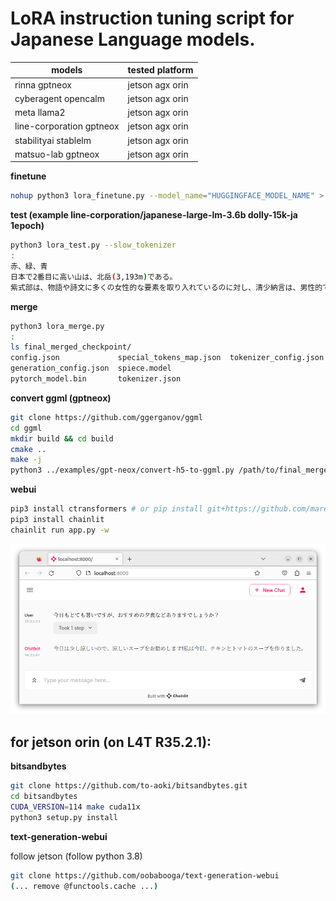 # LoRA instruction tuning script for Japanese Language models.

| models                   | tested platform |
|--------------------------|-----------------|
| rinna gptneox            | jetson agx orin |
| cyberagent opencalm      | jetson agx orin |
| meta llama2              | jetson agx orin |
| line-corporation gptneox | jetson agx orin |
| stabilityai stablelm     | jetson agx orin |
| matsuo-lab gptneox       | jetson agx orin |

**finetune**

```bash
nohup python3 lora_finetune.py --model_name="HUGGINGFACE_MODEL_NAME" > logging.out &
```

**test (example line-corporation/japanese-large-lm-3.6b dolly-15k-ja 1epoch)**

```bash
python3 lora_test.py --slow_tokenizer
:
赤、緑、青
日本で2番目に高い山は、北岳(3,193m)である。
紫式部は、物語や詩文に多くの女性的な要素を取り入れているのに対し、清少納言は、男性的で論理的な文章を多く残している
```

**merge**

```bash
python3 lora_merge.py 
:
ls final_merged_checkpoint/
config.json             special_tokens_map.json  tokenizer_config.json
generation_config.json  spiece.model
pytorch_model.bin       tokenizer.json
```

**convert ggml (gptneox)**

```bash
git clone https://github.com/ggerganov/ggml
cd ggml
mkdir build && cd build
cmake ..
make -j
python3 ../examples/gpt-neox/convert-h5-to-ggml.py /path/to/final_merged_checkpoint 1
```

**webui**

```bash
pip3 install ctransformers # or pip install git+https://github.com/marella/ctransformers.git
pip3 install chainlit
chainlit run app.py -w
```
![img.png](img.png)

## for jetson orin (on L4T R35.2.1):

**bitsandbytes**

```bash
git clone https://github.com/to-aoki/bitsandbytes.git
cd bitsandbytes
CUDA_VERSION=114 make cuda11x
python3 setup.py install
```

**text-generation-webui**

follow jetson (follow python 3.8)

```bash
git clone https://github.com/oobabooga/text-generation-webui
(... remove @functools.cache ...)
```